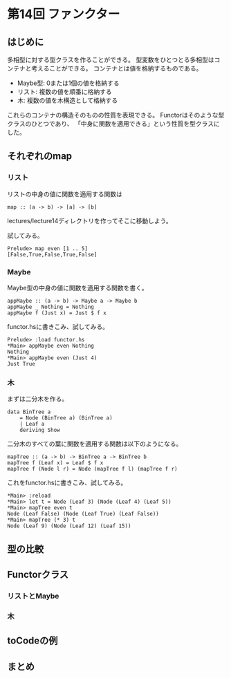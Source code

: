 第14回 ファンクター
===================

はじめに
--------

多相型に対する型クラスを作ることができる。
型変数をひとつとる多相型はコンテナと考えることができる。
コンテナとは値を格納するものである。

* Maybe型: 0または1個の値を格納する
* リスト: 複数の値を順番に格納する
* 木: 複数の値を木構造として格納する

これらのコンテナの構造そのものの性質を表現できる。
Functorはそのような型クラスのひとつであり、
「中身に関数を適用できる」という性質を型クラスにした。

それぞれのmap
-------------

### リスト

リストの中身の値に関数を適用する関数は

    map :: (a -> b) -> [a] -> [b]

lectures/lecture14ディレクトリを作ってそこに移動しよう。

試してみる。

    Prelude> map even [1 .. 5]
    [False,True,False,True,False]

### Maybe

Maybe型の中身の値に関数を適用する関数を書く。

    appMaybe :: (a -> b) -> Maybe a -> Maybe b
    appMaybe _ Nothing = Nothing
    appMaybe f (Just x) = Just $ f x

functor.hsに書きこみ、試してみる。

    Prelude> :load functor.hs
    *Main> appMaybe even Nothing
    Nothing
    *Main> appMaybe even (Just 4)
    Just True

### 木

まずは二分木を作る。

    data BinTree a
        = Node (BinTree a) (BinTree a)
        | Leaf a
        deriving Show

二分木のすべての葉に関数を適用する関数は以下のようになる。

    mapTree :: (a -> b) -> BinTree a -> BinTree b
    mapTree f (Leaf x) = Leaf $ f x
    mapTree f (Node l r) = Node (mapTree f l) (mapTree f r)

これをfunctor.hsに書きこみ、試してみる。

    *Main> :reload
    *Main> let t = Node (Leaf 3) (Node (Leaf 4) (Leaf 5))
    *Main> mapTree even t
    Node (Leaf False) (Node (Leaf True) (Leaf False))
    *Main> mapTree (* 3) t
    Node (Leaf 9) (Node (Leaf 12) (Leaf 15))

型の比較
--------

Functorクラス
-------------

### リストとMaybe

### 木

toCodeの例
----------

まとめ
------
